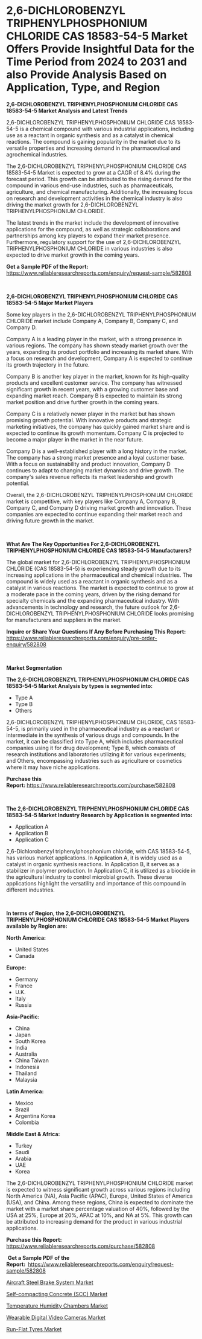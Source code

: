 <p><h1>2,6-DICHLOROBENZYL TRIPHENYLPHOSPHONIUM CHLORIDE CAS 18583-54-5 Market Offers Provide Insightful Data for the Time Period from 2024 to 2031 and also Provide Analysis Based on Application, Type, and Region</h1></p><p><strong>2,6-DICHLOROBENZYL TRIPHENYLPHOSPHONIUM CHLORIDE CAS 18583-54-5 Market Analysis and Latest Trends</strong></p>
<p><p>2,6-DICHLOROBENZYL TRIPHENYLPHOSPHONIUM CHLORIDE CAS 18583-54-5 is a chemical compound with various industrial applications, including use as a reactant in organic synthesis and as a catalyst in chemical reactions. The compound is gaining popularity in the market due to its versatile properties and increasing demand in the pharmaceutical and agrochemical industries.</p><p>The 2,6-DICHLOROBENZYL TRIPHENYLPHOSPHONIUM CHLORIDE CAS 18583-54-5 Market is expected to grow at a CAGR of 8.4% during the forecast period. This growth can be attributed to the rising demand for the compound in various end-use industries, such as pharmaceuticals, agriculture, and chemical manufacturing. Additionally, the increasing focus on research and development activities in the chemical industry is also driving the market growth for 2,6-DICHLOROBENZYL TRIPHENYLPHOSPHONIUM CHLORIDE.</p><p>The latest trends in the market include the development of innovative applications for the compound, as well as strategic collaborations and partnerships among key players to expand their market presence. Furthermore, regulatory support for the use of 2,6-DICHLOROBENZYL TRIPHENYLPHOSPHONIUM CHLORIDE in various industries is also expected to drive market growth in the coming years.</p></p>
<p><strong>Get a Sample PDF of the Report:&nbsp;</strong> <a href="https://www.reliableresearchreports.com/enquiry/request-sample/582808">https://www.reliableresearchreports.com/enquiry/request-sample/582808</a></p>
<p>&nbsp;</p>
<p><strong>2,6-DICHLOROBENZYL TRIPHENYLPHOSPHONIUM CHLORIDE CAS 18583-54-5 Major Market Players</strong></p>
<p><p>Some key players in the 2,6-DICHLOROBENZYL TRIPHENYLPHOSPHONIUM CHLORIDE market include Company A, Company B, Company C, and Company D. </p><p>Company A is a leading player in the market, with a strong presence in various regions. The company has shown steady market growth over the years, expanding its product portfolio and increasing its market share. With a focus on research and development, Company A is expected to continue its growth trajectory in the future.</p><p>Company B is another key player in the market, known for its high-quality products and excellent customer service. The company has witnessed significant growth in recent years, with a growing customer base and expanding market reach. Company B is expected to maintain its strong market position and drive further growth in the coming years.</p><p>Company C is a relatively newer player in the market but has shown promising growth potential. With innovative products and strategic marketing initiatives, the company has quickly gained market share and is expected to continue its growth momentum. Company C is projected to become a major player in the market in the near future.</p><p>Company D is a well-established player with a long history in the market. The company has a strong market presence and a loyal customer base. With a focus on sustainability and product innovation, Company D continues to adapt to changing market dynamics and drive growth. The company's sales revenue reflects its market leadership and growth potential.</p><p>Overall, the 2,6-DICHLOROBENZYL TRIPHENYLPHOSPHONIUM CHLORIDE market is competitive, with key players like Company A, Company B, Company C, and Company D driving market growth and innovation. These companies are expected to continue expanding their market reach and driving future growth in the market.</p></p>
<p>&nbsp;</p>
<p><strong>What Are The Key Opportunities For 2,6-DICHLOROBENZYL TRIPHENYLPHOSPHONIUM CHLORIDE CAS 18583-54-5 Manufacturers?</strong></p>
<p><p>The global market for 2,6-DICHLOROBENZYL TRIPHENYLPHOSPHONIUM CHLORIDE (CAS 18583-54-5) is experiencing steady growth due to its increasing applications in the pharmaceutical and chemical industries. The compound is widely used as a reactant in organic synthesis and as a catalyst in various reactions. The market is expected to continue to grow at a moderate pace in the coming years, driven by the rising demand for specialty chemicals and the expanding pharmaceutical industry. With advancements in technology and research, the future outlook for 2,6-DICHLOROBENZYL TRIPHENYLPHOSPHONIUM CHLORIDE looks promising for manufacturers and suppliers in the market.</p></p>
<p><strong>Inquire or Share Your Questions If Any Before Purchasing This Report:</strong> <a href="https://www.reliableresearchreports.com/enquiry/pre-order-enquiry/582808">https://www.reliableresearchreports.com/enquiry/pre-order-enquiry/582808</a></p>
<p>&nbsp;</p>
<p><strong>Market Segmentation</strong></p>
<p><strong>The 2,6-DICHLOROBENZYL TRIPHENYLPHOSPHONIUM CHLORIDE CAS 18583-54-5 Market Analysis by types is segmented into:</strong></p>
<p><ul><li>Type A</li><li>Type B</li><li>Others</li></ul></p>
<p><p>2,6-DICHLOROBENZYL TRIPHENYLPHOSPHONIUM CHLORIDE, CAS 18583-54-5, is primarily used in the pharmaceutical industry as a reactant or intermediate in the synthesis of various drugs and compounds. In the market, it can be classified into Type A, which includes pharmaceutical companies using it for drug development; Type B, which consists of research institutions and laboratories utilizing it for various experiments; and Others, encompassing industries such as agriculture or cosmetics where it may have niche applications.</p></p>
<p><strong>Purchase this Report:&nbsp;</strong><a href="https://www.reliableresearchreports.com/purchase/582808">https://www.reliableresearchreports.com/purchase/582808</a></p>
<p>&nbsp;</p>
<p><strong>The 2,6-DICHLOROBENZYL TRIPHENYLPHOSPHONIUM CHLORIDE CAS 18583-54-5 Market Industry Research by Application is segmented into:</strong></p>
<p><ul><li>Application A</li><li>Application B</li><li>Application C</li></ul></p>
<p><p>2,6-Dichlorobenzyl triphenylphosphonium chloride, with CAS 18583-54-5, has various market applications. In Application A, it is widely used as a catalyst in organic synthesis reactions. In Application B, it serves as a stabilizer in polymer production. In Application C, it is utilized as a biocide in the agricultural industry to control microbial growth. These diverse applications highlight the versatility and importance of this compound in different industries.</p></p>
<p>&nbsp;</p>
<p><strong>In terms of Region, the 2,6-DICHLOROBENZYL TRIPHENYLPHOSPHONIUM CHLORIDE CAS 18583-54-5 Market Players available by Region are:</strong></p>
<p>
    <p> <strong> North America: </strong>
        <ul>
            <li>United States</li>
            <li>Canada</li>
        </ul>
        </p> 
    <p> <strong> Europe: </strong>
        <ul>
            <li>Germany</li>
            <li>France</li>
            <li>U.K.</li>
            <li>Italy</li>
            <li>Russia</li>
        </ul>
        </p> 
    <p> <strong> Asia-Pacific: </strong>
        <ul>
            <li>China</li>
            <li>Japan</li>
            <li>South Korea</li>
            <li>India</li>
            <li>Australia</li>
            <li>China Taiwan</li>
            <li>Indonesia</li>
            <li>Thailand</li>
            <li>Malaysia</li>
        </ul>
        </p> 
    <p> <strong> Latin America: </strong>
        <ul>
            <li>Mexico</li>
            <li>Brazil</li>
            <li>Argentina Korea</li>
            <li>Colombia</li>
        </ul>
        </p> 
    <p> <strong> Middle East & Africa: </strong>
        <ul>
            <li>Turkey</li>
            <li>Saudi</li>
            <li>Arabia</li>
            <li>UAE</li>
            <li>Korea</li>
        </ul>
    </p>
    </p>
<p><p>The 2,6-DICHLOROBENZYL TRIPHENYLPHOSPHONIUM CHLORIDE market is expected to witness significant growth across various regions including North America (NA), Asia Pacific (APAC), Europe, United States of America (USA), and China. Among these regions, China is expected to dominate the market with a market share percentage valuation of 40%, followed by the USA at 25%, Europe at 20%, APAC at 10%, and NA at 5%. This growth can be attributed to increasing demand for the product in various industrial applications.</p></p>
<p><strong>Purchase this Report: </strong><a href="https://www.reliableresearchreports.com/purchase/582808">https://www.reliableresearchreports.com/purchase/582808</a></p>
<p>&nbsp;<strong>Get a Sample PDF of the Report:&nbsp;&nbsp;</strong><a href="https://www.reliableresearchreports.com/enquiry/request-sample/582808">https://www.reliableresearchreports.com/enquiry/request-sample/582808</a></p>
<p><strong></strong></p>
<p><p><a href="https://issuu.com/reportprime-2/docs/aircraft-steel-brake-system-market-size-2030.pptx">Aircraft Steel Brake System Market</a></p><p><a href="https://github.com/nicoletavirag/Market-Research-Report-List-2/blob/main/self-compacting-concrete-scc-market.md">Self-compacting Concrete (SCC) Market</a></p><p><a href="https://github.com/redneck06/Market-Research-Report-List-2/blob/main/temperature-humidity-chambers-market.md">Temperature Humidity Chambers Market</a></p><p><a href="https://issuu.com/reportprime-2/docs/wearable-digital-video-cameras-market-size-2030.pp">Wearable Digital Video Cameras Market</a></p><p><a href="https://github.com/mauripalmi/Market-Research-Report-List-2/blob/main/run-flat-tyres-market.md">Run-Flat Tyres Market</a></p></p>